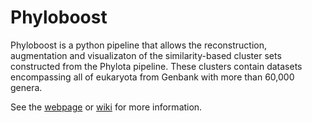 Phyloboost
==========

Phyloboost is a python pipeline that allows the reconstruction, augmentation and visualizaton of the similarity-based cluster sets constructed from the Phylota pipeline. These clusters contain datasets encompassing all of eukaryota from Genbank with more than 60,000 genera.

See the [webpage](https://lcoghill.github.io/phyloboost/) or [wiki](https://github.com/lcoghill/phyloboost/wiki) for more information.


